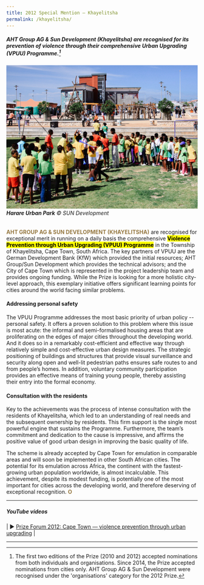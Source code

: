 ```yaml
---
title: 2012 Special Mention — Khayelitsha
permalink: /khayelitsha/
---
```


##### AHT Group AG & Sun Development (Khayelitsha) are recognised for its prevention of violence through their comprehensive Urban Upgrading (VPUU) Programme.[^1]

###### ![Khayelitsha](/images/special-mentions/khayelitsha.jpg)**Harare Urban Park** © SUN Development

<b><font color="#967942">AHT GROUP AG & SUN DEVELOPMENT (KHAYELITSHA)</font></b> are recognised for exceptional merit in running on a daily basis the comprehensive **<mark>Violence Prevention through Urban Upgrading (VPUU) Programme</mark>** in the Township of Khayelitsha, Cape Town, South Africa. The key partners of VPUU are the German Development Bank (KfW) which provided the initial resources; AHT Group/Sun Development which provides the technical advisors; and the City of Cape Town which is represented in the project leadership team and provides ongoing funding. While the Prize is looking for a more holistic city-level approach, this exemplary initiative offers significant learning points for cities around the world facing similar problems.

#### **Addressing personal safety**

The VPUU Programme addresses the most basic priority of urban policy -- personal safety. It offers a proven solution to this problem where this issue is most acute: the informal and semi-formalised housing areas that are proliferating on the edges of major cities throughout the developing world. And it does so in a remarkably cost-efficient and effective way through relatively simple and cost-effective urban design measures. The strategic positioning of buildings and structures that provide visual surveillance and security along open and well-lit pedestrian paths ensures safe routes to and from people’s homes. In addition, voluntary community participation provides an effective means of training young people, thereby assisting their entry into the formal economy.

#### **Consultation with the residents**

Key to the achievements was the process of intense consultation with the residents of Khayelitsha, which led to an understanding of real needs and the subsequent ownership by residents. This firm support is the single most powerful engine that sustains the Programme. Furthermore, the team’s commitment and dedication to the cause is impressive, and affirms the positive value of good urban design in improving the basic quality of life.

The scheme is already accepted by Cape Town for emulation in comparable areas and will soon be implemented in other South African cities. The potential for its emulation across Africa, the continent with the fastest-growing urban population worldwide, is almost incalculable. This achievement, despite its modest funding, is potentially one of the most important for cities across the developing world, and therefore deserving of exceptional recognition. **<font color="#967942">O</font>**

---

##### **YouTube videos**

| ▶️ [Prize Forum 2012: Cape Town — violence prevention through urban upgrading](https://youtu.be/39r96ZESjvU) |

---

[^1]: The first two editions of the Prize (2010 and 2012) accepted nominations from both individuals and organisations. Since 2014, the Prize accepted nominations from cities only. AHT Group AG & Sun Development were recognised under the 'organisations' category for the 2012 Prize.
